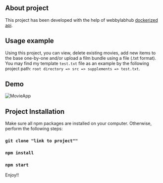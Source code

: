 ## About project
This project has been developed with the help of webbylabhub [dockerized api](https://hub.docker.com/r/webbylabhub/movies).

## Usage example
Using this project, you can view, delete existing movies, add new items to the base one-by-one and/or upload a film bundle using a file (.txt format). You may find my template `test.txt` file as an example by the following project path: `root directory => src => supplements => test.txt`.

## Demo
![MovieApp](https://user-images.githubusercontent.com/54911340/124720897-48938e80-df11-11eb-846d-c588f168f40f.gif)

## Project Installation
Make sure all npm packages are installed on your computer. Otherwise, perform the following steps: 
### `git clone "link to project""`
### `npm install`
### `npm start`

Enjoy!!




